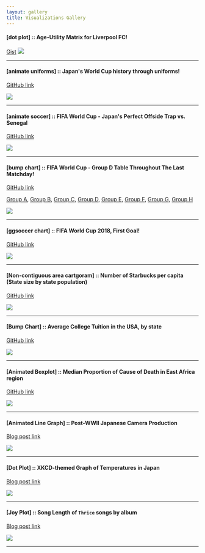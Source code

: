 ```yaml
---
layout: gallery
title: Visualizations Gallery
---
```


#### [dot plot] :: Age-Utility Matrix for Liverpool FC!

[Gist](https://gist.github.com/Ryo-N7/5309ba2496b4f75a0747166bfbc52270)
![](https://i.imgur.com/Lk1lpMg.png)

***

#### [animate uniforms] :: Japan's World Cup history through uniforms!
[GitHub link](https://github.com/Ryo-N7/soccer_ggplots)

![](https://i.imgur.com/UTirZjG.gif)

***

#### [animate soccer] :: FIFA World Cup - Japan's Perfect Offside Trap vs. Senegal
[GitHub link](https://github.com/Ryo-N7/soccer_ggplots)

![](https://i.imgur.com/ceSA3YB.gif)

***

#### [bump chart] :: FIFA World Cup - Group D Table Throughout The Last Matchday!
[GitHub link](https://github.com/Ryo-N7/soccer_ggplots)

[Group A](https://i.imgur.com/6yaOA31.png), [Group B](https://i.imgur.com/4AEIbgq.png), [Group C](https://i.imgur.com/cGs2mf0.png), [Group D](https://i.imgur.com/FlntjgH.png), 
[Group E](https://i.imgur.com/1flVYGU.png), [Group F](https://i.imgur.com/ucMH4f4.png), [Group G](https://i.imgur.com/IVcqeUG.png), [Group H](https://i.imgur.com/agTx6IG.png)

![](https://i.imgur.com/FlntjgH.png)

***

#### [ggsoccer chart] :: FIFA World Cup 2018, First Goal!
[GitHub link](https://github.com/Ryo-N7/soccer_ggplots)

![](https://i.imgur.com/7tRZnm7.png)

***

#### [Non-contiguous area cartgoram] :: Number of Starbucks per capita (State size by state population)
[GitHub link](https://github.com/Ryo-N7/tidy_tuesday#may-7)

![](https://i.imgur.com/kRbXSQn.png)

***

#### [Bump Chart] :: Average College Tuition in the USA, by state 
[GitHub link](https://github.com/Ryo-N7/tidy_tuesday#april-3)

![](https://i.imgur.com/yJve5vA.png)

***

#### [Animated Boxplot] :: Median Proportion of Cause of Death in East Africa region
[GitHub link](https://github.com/Ryo-N7/tidy_tuesday#april-1)

![](https://i.imgur.com/ThbVuP2.gif)

***

#### [Animated Line Graph] :: Post-WWII Japanese Camera Production 
[Blog post link](https://ryo-n7.github.io/2018-01-12-japan-postwar-economic-recovery/)

![](https://i.imgur.com/BTiNNtG.gif)

***

#### [Dot Plot] :: XKCD-themed Graph of Temperatures in Japan
[Blog post link](https://ryo-n7.github.io/2017-11-22-japan-xkcd-weather-index/)

![](https://i.imgur.com/8D6h9dl.png)

***

#### [Joy Plot] :: Song Length of `Thrice` songs by album
[Blog post link](https://ryo-n7.github.io/2017-09-30-thrice-part-1/)

![](https://i.imgur.com/lNTlZyh.jpg)

***


